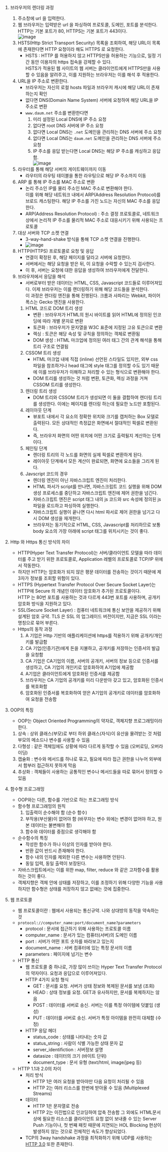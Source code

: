 1. 브라우저의 렌더링 과정
    1. 주소창에 url 을 입력한다.
    2. 웹 브라우저는 입력받은 url 을 파싱하여 프로토콜, 도메인, 포트를 분석한다.    
    HTTP는 기본 포트가 80, HTTPS는 기본 포트가 443이다.    
    ![image](https://user-images.githubusercontent.com/49611158/146183458-a0ccb60c-2eff-4baa-b032-e60a92b77041.png)    
    3. HSTS(Http Strict Transport Security) 목록을 조회하여, 해당 URL이 목록에 존재한다면 HTTP 요청이라 해도 HTTPS 로 요청한다.    
        + HSTS : HTTP 를 허용하지 않고 HTTPS만을 허용하는 기능으로, 일정 기간 동안 이용자의 https 접속을 강제할 수 있다.    
        HSTS가 적용된 웹 사이트의 웹 서버는 클라이언트에게 HTTPS만을 사용할 수 있음을 알려주고, 이를 지원하는 브라우저는 이를 해석 후 적용한다.
    4. URL을 IP 주소로 변환한다.
        + 브라우저는 자신의 로컬 hosts 파일과 브라우저 캐시에 해당 URL이 존재하는지 확인
        + 없다면 DNS(Domain Name System) 서버에 요청하여 해당 URL을 IP 주소로 변환
        + `www.daum.net` 주소를 변환한다면    
            1. 미리 설정된 Local DNS에 IP 주소 요청  
            2. 없다면 root DNS 서버에 IP 주소 요청   
            3. 없다면 Local DNS는 `.net` 도메인을 관리하는 DNS 서버에 주소 요청
            4. 없다면 Local DNS는  `daum.net` 도메인을 관리하는 DNS 서버에 주소 요청     
            5. IP 주소를 응답 받는다면 Local DNS는 해당 IP 주소를 캐싱하고 응답함.     
            ![image](https://user-images.githubusercontent.com/49611158/146184030-cf06832a-37d5-40c7-b153-5786a7e8fef4.png)
    5. 라우터를 통해 해당 서버의 게이트웨이까지 이동
        - 라우터의 라우팅 테이블을 통한 라우팅으로 해당 IP 주소까지 이동
    6. ARP 를 통해 IP 주소를 MAC 주소로 변환
        - 논리 주소인 IP를 물리 주소인 MAC 주소로 변환해야 한다.    
        이를 위해 해당 네트워크 내에서 ARP(Address Resolution Protocol)를 브로드 캐스팅한다. 해당 IP 주소를 가진 노드는 자신의 MAC 주소를 응답한다.
        - ARP(Address Resolution Protocol) : 주소 결정 프로토콜로, 네트워크 상에서 논리적 IP 주소를 물리적 MAC 주소로 대응시키기 위해 사용되는 프로토콜
    7. 대상 서버와 TCP 소켓 연결
        + 3-way-hand-shake 방식을 통해 TCP 소켓 연결을 진행한다.
        + ![image](https://user-images.githubusercontent.com/49611158/146184260-22f51aaf-661c-48fb-aa7b-6663581deed7.png)
    8. HTTP(HTTPS) 프로토콜로 요청 및 응답
        + 연결이 확정된 후, 해당 페이지를 달라고 서버에 요청한다.
        + 서버에서는 해당 요청을 받은 뒤, 이 요청을 수락할 수 있는지 검사한다.
        + 이 후, 서버는 요청에 대한 응답을 생성하여 브라우저에게 전달한다.
    9. 브라우저에서 응답을 해석
        + 서버로부터 받은 데이터는 HTML, CSS, Javascript 코드들로 이루어져있다. 이제 브라우저는 이를 랜더링하기 위해 해당 코드들을 분석한다.    
        이 과정은 렌더링 엔진을 통해 진행된다. 크롬과 사파리는 Webkit, 파이어폭스는 Gecko 엔진을 사용한다.
        1. HTML 코드로 DOM 트리 생성
            + 변환 : 브라우저가 HTML의 원시 바이트를 읽어 HTML에 정의된 인코딩에 따라 개별 문자로 변환
            + 토큰화 : 브라우저가 문자열을 W3C 표준에 지정된 고유 토큰으로 변환
            + 렉싱 : 토큰은 해당 속성 및 규칙을 정의하는 객체로 변환됨
            + DOM 생성 : HTML 마크업에 정의된 여러 태그 간의 관계 해석을 통해 트리 구조로 연결됨
        2. CSSOM 트리 생성
            + HTML 마크업 내에 직접 (inline) 선언된 스타일도 있지만, 외부 css 파일을 참조하거나 head 태그에 style 태그를 정의할 수도 있기 때문에 이를 브라우저가 이해하고 처리할 수 있는 형식으로 변환해야 한다.
            + DOM 트리를 생성하는 것 처럼 변환, 토큰화, 렉싱 과정을 거쳐 CSSOM 트리를 생성한다.
        3. 렌더링 트리 생성
            + DOM 트리와 CSSOM 트리가 생성되면 이 둘을 결합하여 렌더링 트리를 생성한다. 이에는 페이지를 렌더링 하는데 필요한 노드만 포함된다.
        4. 레이아웃 단계
            + 뷰포트 내에서 각 요소의 정확한 위치와 크기를 캡처하는 Box 모델로 출력된다. 모든 상대적인 측정값은 화면에서 절대적인 픽셀로 변환된다.
            + 즉, 브라우저 화면의 어떤 위치에 어떤 크기로 출력될지 계산하는 단계이다.
        5. 페인팅 단계
            + 렌더링 트리의 각 노드를 화면의 실제 픽셀로 변환하게 된다.
            + 레이아웃 단계에서 모든 계산이 완료되면, 화면에 요소들을 그리게 된다.
        6. Javscript 코드의 경우
            + 렌더링 엔진이 아닌 자바스크립트 엔진이 처리한다.
            + HTML 파서가 script를 만나면, 자바스크립트 코드 실행을 위해 DOM 생성 프로세스를 중단하고 자바스크립트 엔진에 제어 권한을 넘긴다.
            + 자바스크립트 엔진은 script 태그 내의 js 코드와 src 속성에 정의된 js 파일을 로드하고 파싱하여 실행한다.
            + 자바스크립트 실행이 끝나면 다시 html 파서로 제어 권한을 넘기고 다시 DOM 생성을 재개한다.
            + 브라우저는 동기적으로 HTML, CSS, Javascript를 처리하므로 보통 body 요소의 가장 아래에 script 태그를 위치시키는 것이 좋다.

2. Http 와 Https 통신 방식의 차이
    + HTTP(Hyper Text Transfer Protocol)는 서버/클라이언트 모델을 따라 데이터를 주고 받기 위한 프로토콜로, Application 레벨의 프로토콜로 TCP/IP 위에서 작동한다.
    + 하지만 HTTP는 암호화가 되지 않은 평문 데이터를 전송하는 것이기 때문에 제 3자가 정보를 조회할 위험이 있다.
    + HTTPS (Hypertext Transfer Protocol Over Secure Socket Layer)는 HTTP에 Secure 의 개념인 데이터 암호화가 추가된 프로토콜이다.      
    HTTP 는 80번 포트를 사용하는 것과 다르게 443번 포트를 사용하며, 공개키 암호화 방식을 지원하고 있다.
    + SSL(Secure Socket Layer) : 컴퓨터 네트워크에 통신 보안을 제공하기 위해 설계된 암호 규약. TLS 은 SSL 의 업그레이드 버전이지만, 지금은 SSL 이라는 명칭으로 묶어 부른다.
    + Https의 동작 과정
        1. A 기업은 Http 기반의 애플리케이션에 https를 적용하기 위해 공개키/개인키를 발급함
        2. CA 기업(인증기관)에게 돈을 지불하고, 공개키를 저장하는 인증서의 발급을 요청함
        3. CA 기업은 CA기업의 이름, 서버의 공개키, 서버의 정보 등으로 인증서를 생성하고, CA 기업의 개인키로 암호화하여 A기업에 제공함
        4. A기업은 클라이언트에게 암호화된 인증서를 제공함
        5. 브라우저는 CA 기업의 공개키를 미리 다운받아 갖고 있고, 암호화된 인증서를 복호화함
        6. 암호화된 인증서를 복호화하여 얻은 A기업의 공개키로 데이터를 암호화하여 요청을 전송함
3. OOP의 특징
    + OOP는 Object Oriented Programming의 약자로, 객체지향 프로그래밍이라 한다.
    1. 상속 : 상위 클래스(부모)로 부터 하위 클래스(자식)이 유산을 물려받는 것 처럼 부모의 메소드나 변수를 사용할 수 있음
    2. 다형성 : 같은 객체임에도 상황에 따라 다르게 동작할 수 있음 (오버로딩, 오버라이딩)
    3. 캡슐화 : 변수와 메서드를 하나로 묶고, 필요에 따라 접근 권한을 나누어 외부에서 함부러 접근하지 못하게 막음
    4. 추상화 : 객체들이 사용하는 공통적인 변수나 메서드들을 따로 묶어서 정의할 수 있음
4. 함수형 프로그래밍
    + OOP와는 다른, 함수를 기반으로 하는 프로그래밍 방식
    + 함수형 프로그래밍의 원칙
        1. 입출력이 순수해야 함 (순수 함수)
        2. 부작용(부산물)이 없어야 함 (바꾸자는 변수 외에는 변경이 없어야 하고, 원본 데이터는 불변해야 함)
        3. 함수와 데이터를 중점으로 생각해야 함
    + 순수함수의 특징
        - 작성한 함수가 하나 이상의 인자를 받아야 한다.
        - 반환 값이 반드시 존재해야 한다.
        - 함수 내의 인자를 제외한 다른 변수는 사용하면 안된다.
        - 동일 입력, 동일 출력이 보장된다.
    + 자바스크립트에서는 이를 위한 map, filter, reduce 와 같은 고차함수를 활용하는 것이 좋다.
    + 객체지향은 객체 안에 상태를 저장하고, 이를 조정하기 위해 다양한 기능을 사용하지만 함수형은 상태를 저장하지 않고 없애는 것에 집중한다.
5. 웹 프로토콜
    + 웹 프로토콜이란 : 웹에서 사용되는 통신규약. 나와 상대방의 동작을 약속하는 것
    + `protocol://computer_name:port/document_name?parameters`
        - protocol : 문서에 접근하기 위해 사용하는 프로토콜 이름
        - computer_name : 문서가 있는 컴퓨터(서버)의 도메인 이름
        - port : 서버가 어떤 포트 숫자를 바라보고 있는지
        - document_name : 서버 컴퓨터에 있는 특정 문서의 이름
        - parameters : 페이지에 넘기는 변수
    + HTTP 통신
        - 웹 프로토콜 중 하나로, 가장 많이 쓰이는 Hyper Text Transfer Protocol의 약자이다. 요청과 응답으로 이루어져있다.
        - HTTP 4가지 요청 형식
            - GET : 문서를 요청. 서버가 상태 정보와 복제된 문서를 보냄 (조회)
            - HEAD : 상태 정보를 요청. GET과 유사하지만, 문서를 복제하지는 않음
            - POST : 데이터를 서버로 송신. 서버는 이를 특정 아이템에 덧붙임 (생성)
            - PUT : 데이터를 서버로 송신. 서버가 특정 아이템을 완전히 대체함 (수정)
        - HTTP 응답 헤더
            - status_code : 상태를 나타내는 숫자 값
            - status_string : 사람이 식별 가능한 상태 문자 값
            - server_identifiction : 서버정보 설명
            - datasize : 데이터의 크기 (바이트 단위)
            - document_type : 문서 유형 (text/html, image/jpeg 등)
    + HTTP 1.1과 2.0의 차이
        - 처리 방식
            + HTTP 1은 여러 요청을 받아야만 다음 요청이 처리될 수 있음
            + HTTP 2는 여러 리소스를 한번에 받아올 수 있음 (Multiplexed Streams)
        - 데이터
            + HTTP 1은 문자열로 전송
            + HTTP 2는 이진법으로 인코딩하여 압축 전송함
        그 외에도 HTML문서 상에 필요한 리소스를 클라이언트 요청 없이 보내줄 수 있는 Server Push 기능이나, 첫 번째 패킷 때문에 지연되는 HOL Blocking 현상이 발생하지 않는 것으로 전체적인 속도가 향상되었다.
        - TCP의 3way handshake 과정을 최적화하기 위해 UDP를 사용하는 [HTTP 3.0](https://evan-moon.github.io/2019/10/08/what-is-http3/) 또한 존재한다.